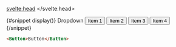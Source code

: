 <script>
	import { base } from '$app/paths';
	import Button from '$lib/button/button.svelte';
	import DropdownMenu from '$lib/dropdown-menu/dropdown-menu.svelte';
	import DropdownMenuTrigger from '$lib/dropdown-menu/dropdown-menu-trigger.svelte';
	import DropdownMenuContent from '$lib/dropdown-menu/dropdown-menu-content.svelte';
	import GithubIcon from '$lib/icons/github.svelte';
	import Mdsvex from '$lib/highlight/mdsvex.svelte';
</script>

<svelte:head>
	<title>Svelte Components - Dropdown Menu</title>
	<meta name="description" content="Svelte-Components" />
</svelte:head>

<Mdsvex title="Dropdown Menu" url="https://github.com/Zalcherei/svelte-components/tree/main/src/lib/dropdown-menu">
{#snippet display()}
<DropdownMenu>
	<DropdownMenuTrigger>Dropdown</DropdownMenuTrigger>
	<DropdownMenuContent>
		<Button href="{base}/dropdown-menu">Item 1</Button>
		<Button href="{base}/dropdown-menu">Item 2</Button>
		<Button href="{base}/dropdown-menu">Item 3</Button>
		<Button href="{base}/dropdown-menu">Item 4</Button>
	</DropdownMenuContent>
</DropdownMenu>
<div class="relative h-32"></div>
{/snippet}

```html
<Button>Button</Button>
```
</Mdsvex>
